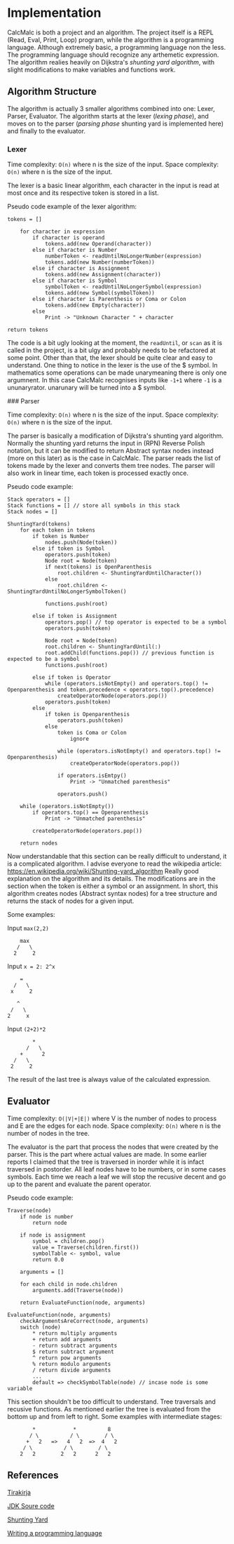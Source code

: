 # Implementation

CalcMalc is both a project and an algorithm. The project itself is a REPL (Read, Eval, Print, Loop) program, while the algorithm is a programming language. Although extremely basic, a programming language non the less. The programming language should recognize any arthemetic expression. The algorithm realies heavily on Dijkstra's _shunting yard algorithm_, with slight modifications to make variables and functions work. 

## Algorithm Structure

The algorithm is actually 3 smaller algorithms combined into one: Lexer, Parser, Evaluator. The algorithm starts at the lexer (_lexing phase_), and moves on to the parser (_parsing phase_ shunting yard is implemented here) and finally to the evaluator.

### Lexer

Time complexity: `O(n)` where n is the size of the input.
Space complexity: `O(n)` where n is the size of the input.

The lexer is a basic linear algorithm, each character in the input is read at most once and its respective token is stored in a list.

Pseudo code example of the lexer algorithm:

```
tokens = []

    for character in expression
        if character is operand
            tokens.add(new Operand(character))
        else if character is Number
            numberToken <- readUntilNoLongerNumber(expression)
            tokens.add(new Number(numberToken))
        else if character is Assignment
            tokens.add(new Assignment(character))
        else if character is Symbol
            symbolToken <- readUntilNoLongerSymbol(expression)
            tokens.add(new Symbol(symbolToken))
        else if character is Parenthesis or Coma or Colon
            tokens.add(new Empty(character))
        else
            Print -> "Unknown Character " + character

return tokens
```

The code is a bit ugly looking at the moment, the `readUntil`, or `scan` as it is called in the project, is a bit ulgy and probably needs to be refactored at some point. Other than that, the lexer should be quite clear and easy to understand. One thing to notice in the lexer is the use of the $ symbol. In mathematics some operations can be made unarymeaning there is only one argumnent. In this case CalcMalc recognises inputs like `-1+1` where `-1` is a ununaryrator. unarunary will be turned into a $ symbol.


### Parser

Time complexity: `O(n)` where n is the size of the input.
Space complexity: `O(n)` where n is the size of the input.

The parser is basically a modification of Dijkstra's shunting yard algorithm. Normally the shunting yard returns the input in (RPN) Reverse Polish notation, but it can be modified to return Abstract syntax nodes instead (more on this later) as is the case in CalcMalc. The parser reads the list of tokens made by the lexer and converts them tree nodes. The parser will also work in linear time, each token is processed exactly once.

Pseudo code example:

```
Stack operators = []
Stack functions = [] // store all symbols in this stack
Stack nodes = []

ShuntingYard(tokens)
    for each token in tokens
        if token is Number
            nodes.push(Node(token))
        else if token is Symbol
            operators.push(token)
            Node root = Node(token)
            if next(tokens) is OpenParenthesis
                root.children <- ShuntingYardUntilCharacter())
            else 
                root.children <- ShuntingYardUntilNoLongerSymbolToken()
            
            functions.push(root)

        else if token is Assignment
            operators.pop() // top operator is expected to be a symbol
            operators.push(token)

            Node root = Node(token)
            root.children <- ShuntingYardUntil(:)
            root.addChild(functions.pop()) // previous function is expected to be a symbol
            functions.push(root)

        else if token is Operator
            while (operators.isNotEmpty() and operators.top() != Openparenthesis and token.precedence < operators.top().precedence) 
                createOperatorNode(operators.pop())
            operators.push(token)
        else
            if token is Openparenthesis
                operators.push(token)
            else
                token is Coma or Colon
                    ignore

                while (operators.isNotEmpty() and operators.top() != Openparenthesis)
                    createOperatorNode(operators.pop())
                
                if operators.isEmtpy()
                    Print -> "Unmatched parenthesis"

                operators.push()

    while (operators.isNotEmpty())
        if operators.top() == Openparenthesis
            Print -> "Unmatched parenthesis"

        createOperatorNode(operators.pop())

    return nodes
```

Now understandable that this section can be really difficult to understand, it is a complicated algorithm. I advise everyone to read the wikipedia article: https://en.wikipedia.org/wiki/Shunting-yard_algorithm Really good explanation on the algorithm and its details. The modifications are in the section when the token is either a symbol or an assignment. In short, this algorithm creates nodes (Abstract syntax nodes) for a tree structure and returns the stack of nodes for a given input.

Some examples:

Input `max(2,2)`

```
    max
   /   \
  2     2
```

Input `x = 2: 2^x`

```
    =
  /   \
 x     2

   ^
 /   \
2     x
```

Input `(2+2)*2`

```
        *
      /   \
    +      2
  /   \
 2     2
```

The result of the last tree is always value of the calculated expression.

## Evaluator

Time complexity: `O(|V|+|E|)` where V is the number of nodes to process and E are the edges for each node.
Space complexity: `O(n)` where n is the number of nodes in the tree.

The evaluator is the part that process the nodes that were created by the parser. This is the part where actual values are made. In some earlier reports I claimed that the tree is traversed in inorder while it is infact traversed in postorder. All leaf nodes have to be numbers, or in some cases symbols. Each time we reach a leaf we will stop the recusive decent and go up to the parent and evaluate the parent operator.

Pseudo code example:

```
Traverse(node)
    if node is number 
        return node
    
    if node is assignment
        symbol = children.pop()
        value = Traverse(children.first())
        symbolTable <- symbol, value
        return 0.0

    arguments = []

    for each child in node.children
        arguments.add(Traverse(node))

    return EvaluateFunction(node, arguments)

EvaluateFunction(node, arguments)
    checkArgumentsAreCorrect(node, arguments)
    switch (node)
        * return multiply arguments
        + return add arguments
        - return subtract arguments
        $ return subtract argument
        ^ return pow arguments
        % return modulo arguments
        / return divide arguments
        ...
        default => checkSymbolTable(node) // incase node is some variable
```

This section shouldn't be too difficult to understand. Tree traversals and recusive functions. As mentioned earlier the tree is evaluated from the bottom up and from left to right.
Some examples with intermediate stages:

```
        *            *          8
       / \          / \        / \
      +   2   =>   4   2  =>  4   2
     / \          / \        / \
    2   2        2   2      2   2 
```

## References

[Tirakirja](https://raw.githubusercontent.com/pllk/tirakirja/master/tirakirja.pdf)

[JDK Soure code](https://hg.openjdk.java.net/jdk8/jdk8/jdk)

[Shunting Yard](https://en.wikipedia.org/wiki/Shunting-yard_algorithm)

[Writing a programming language](https://www.youtube.com/watch?v=9-EYWLbmiG0&t=2052s)